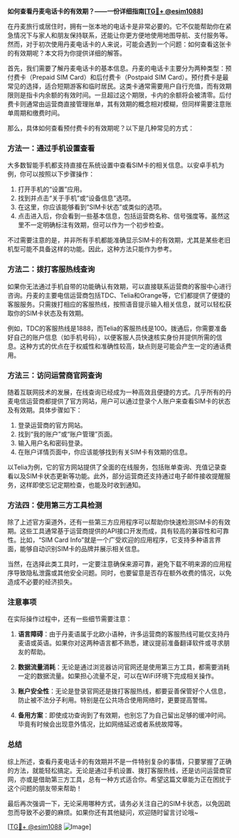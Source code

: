 **如何查看丹麦电话卡的有效期？——一份详细指南[[TG💪+ @esim1088](https://t.me/s/esim1088)]**

在丹麦旅行或居住时，拥有一张本地的电话卡是非常必要的。它不仅能帮助你在紧急情况下与家人和朋友保持联系，还能让你更方便地使用地图导航、支付服务等。然而，对于初次使用丹麦电话卡的人来说，可能会遇到一个问题：如何查看这张卡的有效期呢？本文将为你提供详细的解答。

首先，我们需要了解丹麦电话卡的基本信息。丹麦的电话卡主要分为两种类型：预付费卡（Prepaid SIM Card）和后付费卡（Postpaid SIM Card）。预付费卡是最常见的选择，适合短期游客和临时居民。这类卡通常需要用户自行充值，而有效期限则是指卡内余额的有效时间。一旦超过这个期限，卡内的余额将会被清零。后付费卡则通常由运营商直接管理账单，其有效期的概念相对模糊，但同样需要注意账单周期和缴费时间。

那么，具体如何查看预付费卡的有效期呢？以下是几种常见的方式：

### 方法一：通过手机设置查看

大多数智能手机都支持直接在系统设置中查看SIM卡的相关信息。以安卓手机为例，你可以按照以下步骤操作：

1. 打开手机的“设置”应用。
2. 找到并点击“关于手机”或“设备信息”选项。
3. 在这里，你应该能够看到“SIM卡状态”或类似的选项。
4. 点击进入后，你会看到一些基本信息，包括运营商名称、信号强度等。虽然这里不一定明确标注有效期，但可以作为一个初步检查。

不过需要注意的是，并非所有手机都能准确显示SIM卡的有效期，尤其是某些老旧机型可能不具备这样的功能。因此，这种方法只能作为参考。

### 方法二：拨打客服热线查询

如果你无法通过手机自带的功能确认有效期，可以直接联系运营商的客服中心进行咨询。丹麦的主要电信运营商包括TDC、Telia和Orange等，它们都提供了便捷的客服服务。只需拨打相应的客服热线，按照语音提示输入相关信息，就可以轻松获取你的SIM卡状态及有效期。

例如，TDC的客服热线是1888，而Telia的客服热线是100。拨通后，你需要准备好自己的账户信息（如手机号码），以便客服人员快速核实身份并提供所需的信息。这种方式的优点在于权威性和准确性较高，缺点则是可能会产生一定的通话费用。

### 方法三：访问运营商官网查询

随着互联网技术的发展，在线查询已经成为一种高效且便捷的方式。几乎所有的丹麦电信运营商都提供了官方网站，用户可以通过登录个人账户来查看SIM卡的状态及有效期。具体步骤如下：

1. 登录运营商的官方网站。
2. 找到“我的账户”或“账户管理”页面。
3. 输入用户名和密码登录。
4. 在账户详情页面中，你应该能够找到有关SIM卡有效期的信息。

以Telia为例，它的官方网站提供了全面的在线服务，包括账单查询、充值记录查看以及SIM卡状态更新等功能。此外，部分运营商还支持通过电子邮件接收提醒服务，这样即使忘记定期检查，也能及时收到通知。

### 方法四：使用第三方工具检测

除了上述官方渠道外，还有一些第三方应用程序可以帮助你快速检测SIM卡的有效期。这些工具通常基于运营商提供的API接口开发而成，具有较高的兼容性和可靠性。比如，“SIM Card Info”就是一个广受欢迎的应用程序，它支持多种语言界面，能够自动识别SIM卡的品牌并展示相关信息。

当然，在选择此类工具时，一定要注意确保来源可靠，避免下载不明来源的应用程序导致隐私泄露或其他安全问题。同时，也要留意是否存在额外收费的情况，以免造成不必要的经济损失。

### 注意事项

在实际操作过程中，还有一些细节需要注意：

1. **语言障碍**：由于丹麦语属于北欧小语种，许多运营商的客服热线可能仅支持丹麦语或英语。如果你对这两种语言都不熟悉，建议提前准备翻译软件或寻求朋友的帮助。
   
2. **数据流量消耗**：无论是通过浏览器访问官网还是使用第三方工具，都需要消耗一定的数据流量。如果担心流量不足，可以在WiFi环境下完成相关操作。

3. **账户安全性**：无论是登录官网还是拨打客服热线，都要妥善保管好个人信息，防止被不法分子利用。特别是在公共场合使用网络时，更要提高警惕。

4. **备用方案**：即使成功查询到了有效期，也别忘了为自己留出足够的缓冲时间。毕竟有时候会出现意外情况，比如网络延迟或者系统故障等。

### 总结

综上所述，查看丹麦电话卡的有效期并不是一件特别复杂的事情，只要掌握了正确的方法，就能轻松搞定。无论是通过手机设置、拨打客服热线，还是访问运营商官网，亦或是借助第三方工具，总有一种方式适合你。希望这篇文章能为正在困扰于这个问题的朋友带来帮助！

最后再次强调一下，无论采用哪种方式，请务必关注自己的SIM卡状态，以免因疏忽而导致不必要的麻烦。如果你还有其他疑问，欢迎随时留言讨论哦~

[[TG💪+ @esim1088](https://t.me/s/esim1088) ![Image](https://i.postimg.cc/4NQfJmqS/Snipaste-2025-05-13-00-14-12.png)]